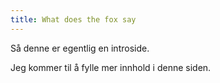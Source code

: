 ```yaml
---
title: What does the fox say
---
```

Så denne er egentlig en introside. 

Jeg kommer til å fylle mer innhold i denne siden. 